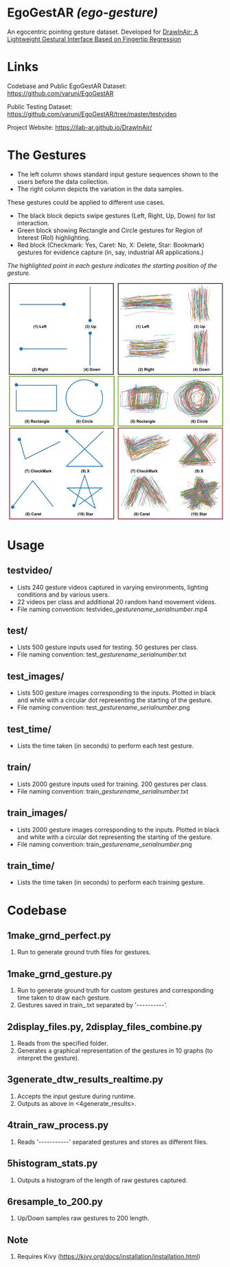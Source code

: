 # **EgoGestAR** *(ego-gesture)*
An egocentric pointing gesture dataset. Developed for [DrawInAir: A Lightweight Gestural Interface Based on Fingertip Regression ](https://ilab-ar.github.io/DrawInAir/ "DrawInAir: A Lightweight Gestural Interface Based on Fingertip Regression ")

# Links
Codebase and Public EgoGestAR Dataset: https://github.com/varunj/EgoGestAR

Public Testing Dataset: https://github.com/varunj/EgoGestAR/tree/master/testvideo

Project Website: https://ilab-ar.github.io/DrawInAir/


# The Gestures
- The left column shows standard input gesture sequences shown to the users before the data collection.
- The right column depicts the variation in the data samples.

These gestures could be applied to different use cases. 
- The black block depicts swipe gestures (Left, Right, Up, Down) for list interaction.
- Green block showing Rectangle and Circle gestures for Region of Interest (RoI) highlighting.
- Red block (Checkmark: Yes, Caret: No, X: Delete, Star: Bookmark) gestures for evidence capture (in, say, industrial AR applications.)


*The highlighted point in each gesture indicates the starting position of the gesture.*

![](https://github.com/varunj/EgoGestAR/blob/master/ztemp_cvpreccv_webpage/pointgestar_img/fig4_fig5.png)


# Usage

## testvideo/
- Lists 240 gesture videos captured in varying environments, lighting conditions and by various users. 
- 22 videos per class and additional 20 random hand movement videos.
- File naming convention: testvideo\_*gesturename*\_*serialnumber*.mp4 

## test/
- Lists 500 gesture inputs used for testing. 50 gestures per class.
- File naming convention: test\_*gesturename*\_*serialnumber*.txt 

## test_images/
- Lists 500 gesture images corresponding to the inputs. Plotted in black and white with a circular dot representing the starting of the gesture. 
- File naming convention: test\_*gesturename*\_*serialnumber*.png

## test_time/
- Lists the time taken (in seconds) to perform each test gesture.

## train/
- Lists 2000 gesture inputs used for training. 200 gestures per class.
- File naming convention: train\_*gesturename*\_*serialnumber*.txt 

## train_images/
- Lists 2000 gesture images corresponding to the inputs. Plotted in black and white with a circular dot representing the starting of the gesture. 
- File naming convention: train\_*gesturename*\_*serialnumber*.png 

## train_time/
- Lists the time taken (in seconds) to perform each training gesture.


# Codebase

## 1make_grnd_perfect.py
1. Run to generate ground truth files for gestures.

## 1make_grnd_gesture.py
1. Run to generate ground truth for custom gestures and corresponding time taken to draw each gesture.
2. Gestures saved in train_.txt separated by '----------'.

## 2display_files.py, 2display_files_combine.py
1. Reads from the specified folder.
2. Generates a graphical representation of the gestures in 10 graphs (to interpret the gesture).

## 3generate_dtw_results_realtime.py
1. Accepts the input gesture during runtime.
2. Outputs as above in <4generate_results>.

## 4train_raw_process.py
1. Reads '-----------' separated gestures and stores as different files.

## 5histogram_stats.py
1. Outputs a histogram of the length of raw gestures captured.

## 6resample_to_200.py
1. Up/Down samples raw gestures to 200 length.

## Note
1. Requires Kivy (https://kivy.org/docs/installation/installation.html)
